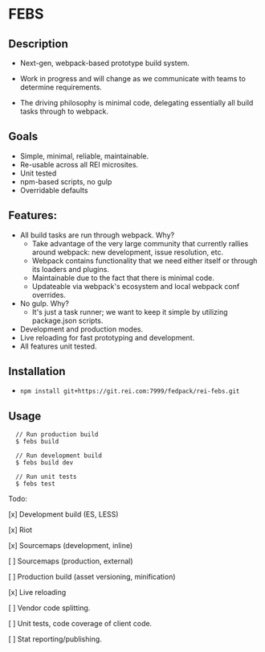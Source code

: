 # FEBS

## Description

- Next-gen, webpack-based prototype build system.

- Work in progress and will change as we communicate with teams to determine requirements.

- The driving philosophy is minimal code, delegating essentially all build tasks through to webpack.

## Goals
- Simple, minimal, reliable, maintainable.
- Re-usable across all REI microsites.
- Unit tested
- npm-based scripts, no gulp
- Overridable defaults

## Features:
- All build tasks are run through webpack. Why?
  - Take advantage of the very large community that currently rallies around webpack: new development, issue resolution, etc.
  - Webpack contains functionality that we need either itself or through its loaders and plugins.
  - Maintainable due to the fact that there is minimal code.
  - Updateable via webpack's ecosystem and local webpack conf overrides.
- No gulp. Why?
    - It's just a task runner; we want to keep it simple by utilizing package.json scripts.
- Development and production modes.
- Live reloading for fast prototyping and development.
- All features unit tested.

## Installation
- `npm install git+https://git.rei.com:7999/fedpack/rei-febs.git`

## Usage

```
  // Run production build
  $ febs build

  // Run development build
  $ febs build dev

  // Run unit tests
  $ febs test
```

Todo:

[x] Development build (ES, LESS)

[x] Riot

[x] Sourcemaps (development, inline)

[ ] Sourcemaps (production, external)

[ ] Production build (asset versioning, minification)

[x] Live reloading

[ ] Vendor code splitting.

[ ] Unit tests, code coverage of client code.

[ ] Stat reporting/publishing.